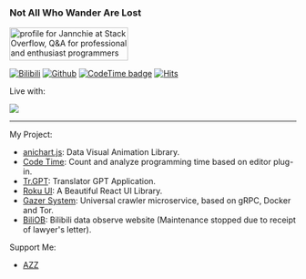 ### Not All Who Wander Are Lost


<a href="https://stackoverflow.com/users/8625892/jannchie"><img src="https://stackoverflow.com/users/flair/8625892.png?theme=dark" width="208" height="58" alt="profile for Jannchie at Stack Overflow, Q&amp;A for professional and enthusiast programmers" title="profile for Jannchie at Stack Overflow, Q&amp;A for professional and enthusiast programmers"></a>

[![Bilibili](https://img.shields.io/endpoint?logo=bilibili&style=social&url=https%3A%2F%2Fapi.zeroroku.com%2Fbilibili%2Fauthor%2Fshield%3Fmid%3D1850091)](https://space.bilibili.com/1850091)
[![Github](https://img.shields.io/github/followers/jannchie?label=Follow&style=social)](https://github.com/jannchie)
[![CodeTime badge](https://img.shields.io/endpoint?style=social&url=https%3A%2F%2Fapi.codetime.dev%2Fshield%3Fid%3D2%26project%3D%26in%3D0)](https://codetime.dev)
[![Hits](https://hits.seeyoufarm.com/api/count/incr/badge.svg?url=https%3A%2F%2Fgithub.com%2FJannchie%2FJannchie&count_bg=%233D91C8&title_bg=%23555555&icon=github.svg&icon_color=%23E7E7E7&title=Views&edge_flat=true)](https://hits.seeyoufarm.com)

Live with:

<img src="https://skillicons.dev/icons?i=py,js,ts,go,cs,pytorch,jest,electron,tailwind,windicss,react,redux,vue,d3,jquery,netlify,vercel,nextjs,nginx,nodejs,nuxtjs,postman,prisma,webpack,vite,rollupjs,java,spring,git,github,githubactions,jenkins,latex,md,figma,firebase,flask,flutter,github,kubernetes,docker,aws,gcp,blender,godot,unity,html,vscode,idea,linux,matlab,mysql,mongodb,redis,postgres,sqlite,powershell" />

---

My Project:
- [anichart.js](https://github.com/Jannchie/anichart.js):  Data Visual Animation Library.
- [Code Time](https://codetime.dev): Count and analyze programming time based on editor plug-in.
- [Tr.GPT](https://trgpt.app): Translator GPT Application.
- [Roku UI](https://roku-ui.vercel.app): A Beautiful React UI Library.
- [Gazer System](https://github.com/Jannchie/gazer-system): Universal crawler microservice, based on gRPC, Docker and Tor.
- [BiliOB](https://www.biliob.com/): Bilibili data observe website (Maintenance stopped due to receipt of lawyer's letter).

Support Me:
- [AZZ](https://azz.net/jannchie)
